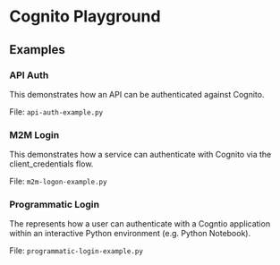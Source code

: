# Cognito Playground

## Examples

### API Auth

This demonstrates how an API can be authenticated against Cognito.

File: `api-auth-example.py`

### M2M Login

This demonstrates how a service can authenticate with Cognito via the client_credentials flow.

File: `m2m-logon-example.py`

### Programmatic Login

The represents how a user can authenticate with a Cogntio application within an interactive Python environment (e.g. Python Notebook).

File: `programmatic-login-example.py`
